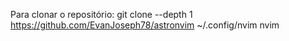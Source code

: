 Para clonar o repositório: git clone --depth 1 https://github.com/EvanJoseph78/astronvim ~/.config/nvim
nvim
